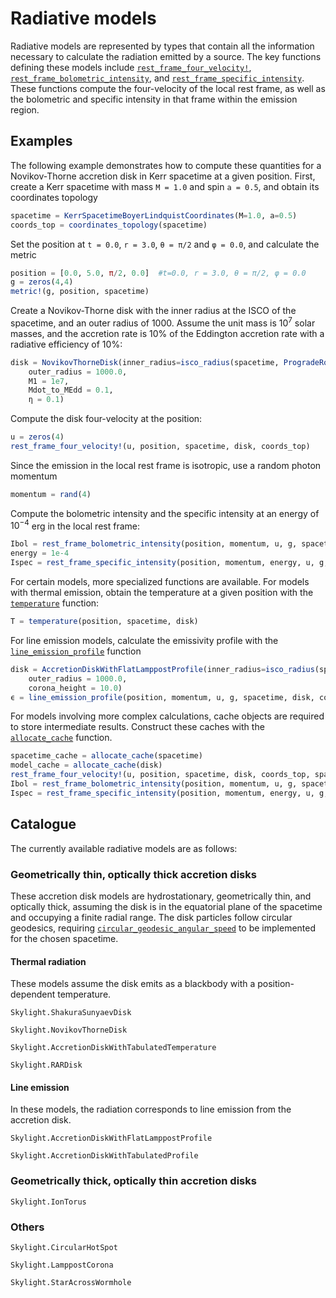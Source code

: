 # Radiative models

Radiative models are represented by types that contain all the information necessary to calculate the radiation emitted by a source. The key functions defining these models include [`rest_frame_four_velocity!`](@ref), [`rest_frame_bolometric_intensity`](@ref), and [`rest_frame_specific_intensity`](@ref). These functions compute the four-velocity of the local rest frame, as well as the bolometric and specific intensity in that frame within the emission region.

## Examples

The following example demonstrates how to compute these quantities for a Novikov-Thorne accretion disk in Kerr spacetime at a given position. First, create a Kerr spacetime with mass `M = 1.0` and spin `a = 0.5`, and obtain its coordinates topology

```julia
spacetime = KerrSpacetimeBoyerLindquistCoordinates(M=1.0, a=0.5)
coords_top = coordinates_topology(spacetime)
```

Set the position at `t = 0.0`, `r = 3.0`, `θ = π/2` and `φ = 0.0`, and calculate the metric 

```julia
position = [0.0, 5.0, π/2, 0.0]  #t=0.0, r = 3.0, θ = π/2, φ = 0.0
g = zeros(4,4)
metric!(g, position, spacetime)
```

Create a Novikov-Thorne disk with the inner radius at the ISCO of the spacetime, and an outer radius of $1000$. Assume the unit mass is $10^{7}$ solar masses, and the accretion rate is $10\%$ of the Eddington accretion rate with a radiative efficiency of $10\%$:

```julia
disk = NovikovThorneDisk(inner_radius=isco_radius(spacetime, ProgradeRotation()), 
    outer_radius = 1000.0, 
    M1 = 1e7, 
    Mdot_to_MEdd = 0.1, 
    η = 0.1)
```

Compute the disk four-velocity at the position:

```julia
u = zeros(4)
rest_frame_four_velocity!(u, position, spacetime, disk, coords_top)
```

Since the emission in the local rest frame is isotropic, use a random photon momentum

```julia
momentum = rand(4) 
```

Compute the bolometric intensity and the specific intensity at an energy of $10^{-4}$ erg in the local rest frame:

```julia
Ibol = rest_frame_bolometric_intensity(position, momentum, u, g, spacetime, disk, coords_top)
energy = 1e-4
Ispec = rest_frame_specific_intensity(position, momentum, energy, u, g, spacetime, disk, coords_top)
```

For certain models, more specialized functions are available. For models with thermal emission, obtain the temperature at a given position with the [`temperature`](@ref) function:

```julia
T = temperature(position, spacetime, disk)
```

For line emission models, calculate the emissivity profile with the [`line_emission_profile`](@ref) function

```julia
disk = AccretionDiskWithFlatLamppostProfile(inner_radius=isco_radius(spacetime, ProgradeRotation()), 
    outer_radius = 1000.0,
    corona_height = 10.0)
ϵ = line_emission_profile(position, momentum, u, g, spacetime, disk, coords_top)
```

For models involving more complex calculations, cache objects are required to store intermediate results. Construct these caches with the  [`allocate_cache`](@ref) function.

```julia
spacetime_cache = allocate_cache(spacetime)
model_cache = allocate_cache(disk)
rest_frame_four_velocity!(u, position, spacetime, disk, coords_top, spacetime_cache, model_cache)
Ibol = rest_frame_bolometric_intensity(position, momentum, u, g, spacetime, disk, coords_top, model_cache)
Ispec = rest_frame_specific_intensity(position, momentum, energy, u, g, spacetime, disk, coords_top, model_cache)
```

## Catalogue

The currently available radiative models are as follows:

### Geometrically thin, optically thick accretion disks

These accretion disk models are hydrostationary, geometrically thin, and optically thick, assuming the disk is in the equatorial plane of the spacetime and occupying a finite radial range. The disk particles follow circular geodesics, requiring [`circular_geodesic_angular_speed`](@ref) to be implemented for the chosen spacetime.  

#### Thermal radiation

These models assume the disk emits as a blackbody with a position-dependent temperature.

```@docs
Skylight.ShakuraSunyaevDisk
```

```@docs
Skylight.NovikovThorneDisk
```

```@docs
Skylight.AccretionDiskWithTabulatedTemperature
```

```@docs
Skylight.RARDisk
```

#### Line emission

In these models, the radiation corresponds to line emission from the accretion disk.

```@docs
Skylight.AccretionDiskWithFlatLamppostProfile
```

```@docs
Skylight.AccretionDiskWithTabulatedProfile
```

### Geometrically thick, optically thin accretion disks

```@docs
Skylight.IonTorus
```

### Others

```@docs
Skylight.CircularHotSpot
```

```@docs
Skylight.LamppostCorona
```

```@docs
Skylight.StarAcrossWormhole
```